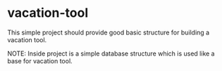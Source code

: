 # vacation-tool

This simple project should provide good basic structure for building a vacation tool.

NOTE: Inside project is a simple database structure which is used like a base for vacation tool.